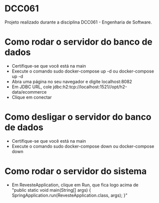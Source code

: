 # DCC061
Projeto realizado durante a disciplina DCC061 - Engenharia de Software.

# Como rodar o servidor do banco de dados
- Certifique-se que você está na main
- Execute o comando sudo docker-compose up -d ou docker-compose up -d
- Abra uma página no seu navegador e digite localhost:8082
- Em JDBC URL, cole jdbc:h2:tcp://localhost:1521//opt/h2-data/ecommerce
- Clique em conectar

# Como desligar o servidor do banco de dados
- Certifique-se que você está na main
- Execute o comando sudo docker-compose down ou docker-compose down

# Como rodar o servidor do sistema
- Em RevesteApplication, clique em Run, que fica logo acima de 	
    "public static void main(String[] args) {
		SpringApplication.run(RevesteApplication.class, args);
	}"